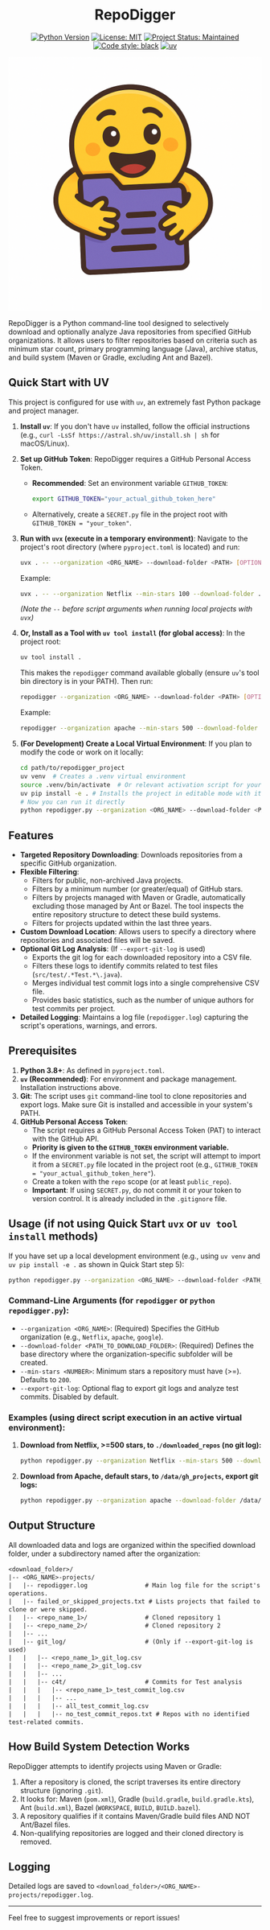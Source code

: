 <div align="center">

# RepoDigger

[![Python Version](https://img.shields.io/badge/python-3.8%2B-blue.svg)](https://www.python.org/)
[![License: MIT](https://img.shields.io/badge/License-MIT-yellow.svg)](https://opensource.org/licenses/MIT)
[![Project Status: Maintained](https://img.shields.io/badge/status-maintained-brightgreen.svg)](https://github.com/codegass/repodigger/) 
[![Code style: black](https://img.shields.io/badge/code%20style-black-000000.svg)](https://github.com/psf/black)
[![uv](https://img.shields.io/endpoint?url=https://raw.githubusercontent.com/astral-sh/uv/main/assets/badge/v0.json)](https://github.com/astral-sh/uv)

![RepoDigger Icon](./image.png)

</div>

RepoDigger is a Python command-line tool designed to selectively download and optionally analyze Java repositories from specified GitHub organizations. It allows users to filter repositories based on criteria such as minimum star count, primary programming language (Java), archive status, and build system (Maven or Gradle, excluding Ant and Bazel).

## Quick Start with UV

This project is configured for use with `uv`, an extremely fast Python package and project manager.

1.  **Install `uv`**:
    If you don't have `uv` installed, follow the official instructions (e.g., `curl -LsSf https://astral.sh/uv/install.sh | sh` for macOS/Linux).

2.  **Set up GitHub Token**:
    RepoDigger requires a GitHub Personal Access Token.
    *   **Recommended**: Set an environment variable `GITHUB_TOKEN`:
        ```bash
        export GITHUB_TOKEN="your_actual_github_token_here"
        ```
    *   Alternatively, create a `SECRET.py` file in the project root with `GITHUB_TOKEN = "your_token"`.

3.  **Run with `uvx` (execute in a temporary environment)**:
    Navigate to the project's root directory (where `pyproject.toml` is located) and run:
    ```bash
    uvx . -- --organization <ORG_NAME> --download-folder <PATH> [OPTIONS]
    ```
    Example:
    ```bash
    uvx . -- --organization Netflix --min-stars 100 --download-folder ./netflix_data
    ```
    *(Note the `--` before script arguments when running local projects with `uvx`)*

4.  **Or, Install as a Tool with `uv tool install` (for global access)**:
    In the project root:
    ```bash
    uv tool install .
    ```
    This makes the `repodigger` command available globally (ensure `uv`'s tool bin directory is in your PATH). Then run:
    ```bash
    repodigger --organization <ORG_NAME> --download-folder <PATH> [OPTIONS]
    ```
    Example:
    ```bash
    repodigger --organization apache --min-stars 500 --download-folder ./apache_data --export-git-log
    ```

5.  **(For Development) Create a Local Virtual Environment**:
    If you plan to modify the code or work on it locally:
    ```bash
    cd path/to/repodigger_project
    uv venv  # Creates a .venv virtual environment
    source .venv/bin/activate  # Or relevant activation script for your shell
    uv pip install -e . # Installs the project in editable mode with its dependencies
    # Now you can run it directly
    python repodigger.py --organization <ORG_NAME> --download-folder <PATH> [OPTIONS]
    ```

## Features

-   **Targeted Repository Downloading**: Downloads repositories from a specific GitHub organization.
-   **Flexible Filtering**:
    -   Filters for public, non-archived Java projects.
    -   Filters by a minimum number (or greater/equal) of GitHub stars.
    -   Filters by projects managed with Maven or Gradle, automatically excluding those managed by Ant or Bazel. The tool inspects the entire repository structure to detect these build systems.
    -   Filters for projects updated within the last three years.
-   **Custom Download Location**: Allows users to specify a directory where repositories and associated files will be saved.
-   **Optional Git Log Analysis**: (If `--export-git-log` is used)
    -   Exports the git log for each downloaded repository into a CSV file.
    -   Filters these logs to identify commits related to test files (`src/test/.*Test.*\.java`).
    -   Merges individual test commit logs into a single comprehensive CSV file.
    -   Provides basic statistics, such as the number of unique authors for test commits per project.
-   **Detailed Logging**: Maintains a log file (`repodigger.log`) capturing the script's operations, warnings, and errors.

## Prerequisites

1.  **Python 3.8+**: As defined in `pyproject.toml`.
2.  **`uv` (Recommended)**: For environment and package management. Installation instructions above.
3.  **Git**: The script uses `git` command-line tool to clone repositories and export logs. Make sure Git is installed and accessible in your system's PATH.
4.  **GitHub Personal Access Token**:
    -   The script requires a GitHub Personal Access Token (PAT) to interact with the GitHub API.
    -   **Priority is given to the `GITHUB_TOKEN` environment variable.**
    -   If the environment variable is not set, the script will attempt to import it from a `SECRET.py` file located in the project root (e.g., `GITHUB_TOKEN = "your_actual_github_token_here"`).
    -   Create a token with the `repo` scope (or at least `public_repo`).
    -   **Important**: If using `SECRET.py`, do not commit it or your token to version control. It is already included in the `.gitignore` file.

## Usage (if not using Quick Start `uvx` or `uv tool install` methods)

If you have set up a local development environment (e.g., using `uv venv` and `uv pip install -e .` as shown in Quick Start step 5):

```bash
python repodigger.py --organization <ORG_NAME> --download-folder <PATH_TO_DOWNLOAD_FOLDER> [OPTIONS]
```

### Command-Line Arguments (for `repodigger` or `python repodigger.py`):

-   `--organization <ORG_NAME>`: (Required) Specifies the GitHub organization (e.g., `Netflix`, `apache`, `google`).
-   `--download-folder <PATH_TO_DOWNLOAD_FOLDER>`: (Required) Defines the base directory where the organization-specific subfolder will be created.
-   `--min-stars <NUMBER>`: Minimum stars a repository must have (>=). Defaults to `200`.
-   `--export-git-log`: Optional flag to export git logs and analyze test commits. Disabled by default.

### Examples (using direct script execution in an active virtual environment):

1.  **Download from Netflix, >=500 stars, to `./downloaded_repos` (no git log):**
    ```bash
    python repodigger.py --organization Netflix --min-stars 500 --download-folder ./downloaded_repos
    ```

2.  **Download from Apache, default stars, to `/data/gh_projects`, export git logs:**
    ```bash
    python repodigger.py --organization apache --download-folder /data/gh_projects --export-git-log
    ```

## Output Structure

All downloaded data and logs are organized within the specified download folder, under a subdirectory named after the organization:

```
<download_folder>/
|-- <ORG_NAME>-projects/
|   |-- repodigger.log                # Main log file for the script's operations.
|   |-- failed_or_skipped_projects.txt # Lists projects that failed to clone or were skipped.
|   |-- <repo_name_1>/                # Cloned repository 1
|   |-- <repo_name_2>/                # Cloned repository 2
|   |-- ...
|   |-- git_log/                      # (Only if --export-git-log is used)
|   |   |-- <repo_name_1>_git_log.csv
|   |   |-- <repo_name_2>_git_log.csv
|   |   |-- ...
|   |   |-- c4t/                      # Commits for Test analysis
|   |   |   |-- <repo_name_1>_test_commit_log.csv
|   |   |   |-- ...
|   |   |   |-- all_test_commit_log.csv
|   |   |   |-- no_test_commit_repos.txt # Repos with no identified test-related commits.
```

## How Build System Detection Works

RepoDigger attempts to identify projects using Maven or Gradle:

1.  After a repository is cloned, the script traverses its entire directory structure (ignoring `.git`).
2.  It looks for: Maven (`pom.xml`), Gradle (`build.gradle`, `build.gradle.kts`), Ant (`build.xml`), Bazel (`WORKSPACE`, `BUILD`, `BUILD.bazel`).
3.  A repository qualifies if it contains Maven/Gradle build files AND NOT Ant/Bazel files.
4.  Non-qualifying repositories are logged and their cloned directory is removed.

## Logging

Detailed logs are saved to `<download_folder>/<ORG_NAME>-projects/repodigger.log`.

---

Feel free to suggest improvements or report issues! 